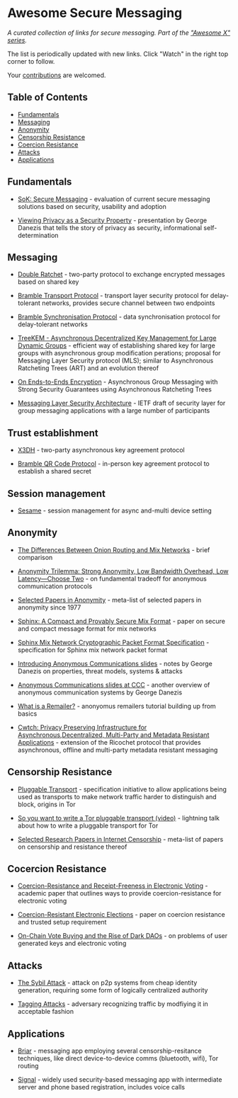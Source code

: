 # Awesome Secure Messaging

*A curated collection of links for secure messaging. Part of the ["Awesome X" series](https://github.com/sindresorhus/awesome).*

The list is periodically updated with new links. Click "Watch" in the right top corner to follow.

Your [contributions](contributing.md) are welcomed.

## Table of Contents

- [Fundamentals](#fundamentals)
- [Messaging](#messaging)
- [Anonymity](#anonymity)
- [Censorship Resistance](#censorship-resistance)
- [Coercion Resistance](#coercion-resistance)
- [Attacks](#attack)
- [Applications](#applications)

## Fundamentals

- [SoK: Secure Messaging](http://cacr.uwaterloo.ca/techreports/2015/cacr2015-02.pdf) - evaluation of current secure messaging solutions based on security, usability and adoption

- [Viewing Privacy as a Security Property](http://www0.cs.ucl.ac.uk/staff/G.Danezis/talks/privacy-as-security.pdf) - presentation by George Danezis that tells the story of privacy as security, informational self-determination

## Messaging

- [Double Ratchet](https://signal.org/docs/specifications/doubleratchet/) - two-party protocol to exchange encrypted messages based on shared key

- [Bramble Transport Protocol](https://code.briarproject.org/briar/briar-spec/blob/master/protocols/BTP.md) - transport layer security protocol for delay-tolerant networks, provides secure channel between two endpoints

- [Bramble Synchronisation Protocol](https://code.briarproject.org/briar/briar-spec/blob/master/protocols/BSP.md) - data synchronisation protocol for delay-tolerant networks

- [TreeKEM - Asynchronous Decentralized Key Management for Large Dynamic Groups](https://mailarchive.ietf.org/arch/attach/mls/pdf1XUH6o.pdf) - efficient way of establishing shared key for large groups with asynchronous group modification perations; proposal for Messaging Layer Security protocol (MLS); similar to Asynchronous Ratcheting Trees (ART) and an evolution thereof

- [On Ends-to-Ends Encryption](https://research.fb.com/wp-content/uploads/2018/11/On-Ends-to-Ends-Encryption-Asynchronous-Group-Messaging-with-Strong-Security-Guarantees.pdf) - Asynchronous Group Messaging with Strong Security Guarantees using Asynchronous Ratcheting Trees

- [Messaging Layer Security Architecture](https://tools.ietf.org/id/draft-omara-mls-architecture-01.html) - IETF draft of security layer for group messaging applications with a large number of participants

## Trust establishment
- [X3DH](https://signal.org/docs/specifications/x3dh/) - two-party asynchronous key agreement protocol

- [Bramble QR Code Protocol](https://code.briarproject.org/briar/briar-spec/blob/master/protocols/BQP.md) - in-person key agreement protocol to establish a shared secret


## Session management

- [Sesame](https://signal.org/docs/specifications/sesame/) - session management for async and-multi device setting

## Anonymity

- [The Differences Between Onion Routing and Mix Networks](https://crypto.is/blog/mix_and_onion_networks) - brief comparison

- [Anonymity Trilemma: Strong Anonymity, Low Bandwidth Overhead, Low Latency—Choose Two](https://eprint.iacr.org/2017/954.pdf) - on fundamental tradeoff for anonymous communication protocols

- [Selected Papers in Anonymity](https://www.freehaven.net/anonbib/) - meta-list of selected papers in anonymity since 1977

- [Sphinx: A Compact and Provably Secure Mix Format](http://www.cypherpunks.ca/~iang/pubs/Sphinx_Oakland09.pdf) - paper on secure and compact message format for mix networks

- [Sphinx Mix Network Cryptographic Packet Format Specification](https://katzenpost.mixnetworks.org/docs/specs/sphinx.html) - specification for Sphinx mix network packet format

- [Introducing Anonymous Communications slides](http://www0.cs.ucl.ac.uk/staff/G.Danezis/talks/AnonTalk.pdf) - notes by George Danezis on properties, threat models, systems & attacks

- [Anonymous Communications slides at CCC](https://events.ccc.de/congress/2004/fahrplan/files/355-anonymous-communication-slides.pdf) - another overview of anonymous communication systems by George Danezis

- [What is a Remailer?](https://crypto.is/blog/what_is_a_remailer) - anonyomus remailers tutorial building up from basics

- [Cwtch: Privacy Preserving Infrastructure for Asynchronous,Decentralized, Multi-Party and Metadata Resistant Applications](https://cwtch.im/cwtch.pdf) - extension of the Ricochet protocol that provides asynchronous, offline and multi-party metadata resistant messaging

## Censorship Resistance

- [Pluggable Transport](https://www.pluggabletransports.info/) - specification initiative to allow applications being used as transports to make network traffic harder to distinguish and block, origins in Tor

- [So you want to write a Tor pluggable transport (video)](https://www.bamsoftware.com/talks/30c3-pt/index.html) - lightning talk about how to write a pluggable transport for Tor

- [Selected Research Papers in Internet Censorship](https://censorbib.nymity.ch/) - meta-list of papers on censorship and resistance thereof

## Cocercion Resistance

- [Coercion-Resistance and Receipt-Freeness in Electronic Voting](http://people.irisa.fr/Stephanie.Delaune/PUBLICATIONS/DKR-csfw06.pdf) - academic paper that outlines ways to provide coercion-resistance for electronic voting

- [Coercion-Resistant Electronic Elections](https://eprint.iacr.org/2002/165.pdf) - paper on coercion resistance and trusted setup requirement

- [On-Chain Vote Buying and the Rise of Dark DAOs](http://hackingdistributed.com/2018/07/02/on-chain-vote-buying/) - on problems of user generated keys and electronic voting


## Attacks

- [The Sybil Attack](https://www.freehaven.net/anonbib/cache/sybil.pdf) - attack on p2p systems from cheap identity generation, requiring some form of logically centralized authority

- [Tagging Attacks](https://crypto.is/blog/tagging_attacks) - adversary recognizing traffic by modfiying it in acceptable fashion

## Applications

- [Briar](https://briarproject.org/) - messaging app employing several censorship-resitance techniques, like direct device-to-device comms (bluetooth, wifi), Tor routing

- [Signal](https://signal.org/) - widely used security-based messaging app with intermediate server and phone based registration, includes voice calls
